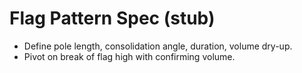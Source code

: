 # Flag Pattern Spec (stub)

- Define pole length, consolidation angle, duration, volume dry-up.
- Pivot on break of flag high with confirming volume.
